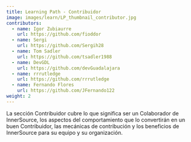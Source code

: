 ```yaml
---
title: Learning Path - Contribuidor
image: images/learn/LP_thumbnail_contributor.jpg
contributors:
  - name: Igor Zubiaurre
    url: https://github.com/fioddor
  - name: Sergi
    url: https://github.com/Sergih28
  - name: Tom Sadler
    url: https://github.com/tsadler1988
  - name: DevGDL
    url: https://github.com/devGuadalajara
  - name: rrrutledge
    url: https://github.com/rrrutledge
  - name: Fernando Flores
    url: https://github.com/JFernando122
weight: 2
---
```


La sección Contribuidor cubre lo que significa ser un Colaborador de InnerSource, los aspectos del comportamiento que lo convertirán en un buen Contribuidor, las mecánicas de contribución y los beneficios de InnerSource para su equipo y su organización.

<!--- This file autogenerated from https://github.com/InnerSourceCommons/InnerSourceLearningPath/blob/master/scripts -->